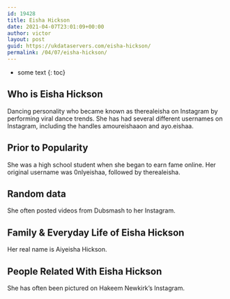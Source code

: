 ```yaml
---
id: 19428
title: Eisha Hickson
date: 2021-04-07T23:01:09+00:00
author: victor
layout: post
guid: https://ukdataservers.com/eisha-hickson/
permalink: /04/07/eisha-hickson/
---
```


* some text
{: toc}


## Who is Eisha Hickson



Dancing personality who became known as therealeisha on Instagram by performing viral dance trends. She has had several different usernames on Instagram, including the handles amoureishaaon and ayo.eishaa. 

                
                
                
## Prior to Popularity



She was a high school student when she began to earn fame online. Her original username was 0nlyeishaa, followed by therealeisha.

                
                
                
## Random data



She often posted videos from Dubsmash to her Instagram. 

                
                
                
## Family & Everyday Life of Eisha Hickson



Her real name is Aiyeisha Hickson.

                
                
                
## People Related With Eisha Hickson



She has often been pictured on Hakeem Newkirk&#8217;s Instagram.

                
              
            
          
          
          